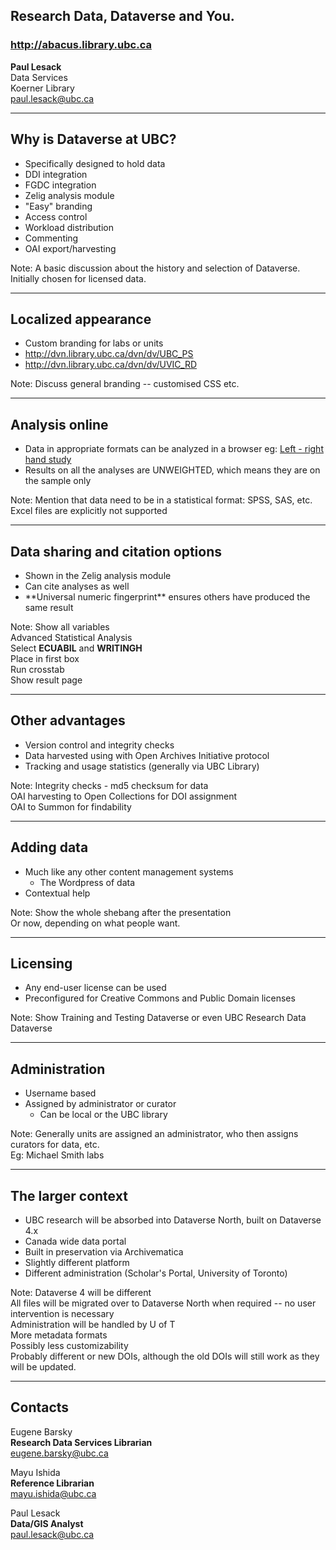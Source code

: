 ## Research Data, Dataverse and You.
### <http://abacus.library.ubc.ca>

**Paul Lesack**  
Data Services  
Koerner Library  
paul.lesack@ubc.ca  

---


## Why is Dataverse at UBC?
* Specifically designed to hold data <!-- .element: class="fragment" data-fragment-index="1" -->
* DDI integration<!-- .element: class="fragment" data-fragment-index="2" -->
* FGDC integration<!-- .element: class="fragment" data-fragment-index="3" -->
* Zelig analysis module<!-- .element: class="fragment" data-fragment-index="4" -->
* "Easy" branding<!-- .element: class="fragment" data-fragment-index="5" -->
* Access control<!-- .element: class="fragment" data-fragment-index="6" -->
* Workload distribution<!-- .element: class="fragment" data-fragment-index="7" -->
* Commenting<!-- .element: class="fragment" data-fragment-index="8" -->
* OAI export/harvesting<!-- .element: class="fragment" data-fragment-index="9" -->

Note:
A basic discussion about the history and selection of Dataverse.   
Initially chosen for licensed data.

---


## Localized appearance
* Custom branding for labs or units
* http://dvn.library.ubc.ca/dvn/dv/UBC_PS
* http://dvn.library.ubc.ca/dvn/dv/UVIC_RD

Note:
Discuss general branding  -- customised CSS etc.

---

## Analysis online
* Data in appropriate formats can be analyzed in a browser
   eg: [Left - right hand study](http://hdl.handle.net/11272/JBBAT)
* Results on all the analyses are UNWEIGHTED, which means they are on the sample only<!-- .element: class="fragment" data-fragment-index="1" -->

Note:
Mention that data need to be in a statistical format: SPSS, SAS, etc.  
Excel files are explicitly not supported  

---

## Data sharing and citation options
  * Shown in the Zelig analysis module
  * Can cite analyses as well
  * <!-- .element: class="fragment" data-fragment-index="1" -->**Universal numeric fingerprint** ensures others have produced the same result

Note:
Show all variables  
Advanced Statistical Analysis  
Select **ECUABIL** and **WRITINGH**  
Place in first box  
Run crosstab  
Show result page

---

## Other advantages
* Version control and integrity checks<!-- .element: class="fragment" data-fragment-index="1" -->
* Data harvested using with Open Archives Initiative protocol<!-- .element: class="fragment" data-fragment-index="2" -->
* Tracking and usage statistics (generally via UBC Library)<!-- .element: class="fragment" data-fragment-index="3" -->

Note:
Integrity checks - md5 checksum for data  
OAI harvesting to Open Collections for DOI assignment  
OAI to Summon for findability  

---

## Adding data
* Much like any other content management systems  
  * The Wordpress of data<!-- .element: class="fragment" data-fragment-index="1" -->
* Contextual help<!-- .element: class="fragment" data-fragment-index="2" -->

Note:
Show the whole shebang after the presentation  
Or now, depending on what people want.  

---

## Licensing
* Any end-user license can be used<!-- .element: class="fragment" data-fragment-index="1" -->
* Preconfigured for Creative Commons and Public Domain licenses<!-- .element: class="fragment" data-fragment-index="2" -->

Note:
Show Training and Testing Dataverse or even UBC Research Data Dataverse

---

## Administration
* Username based
* Assigned by administrator or curator
    - Can be local or the UBC library<!-- .element: class="fragment" data-fragment-index="1" -->

Note:
Generally units are assigned an administrator, who then assigns curators for data, etc.  
Eg: Michael Smith labs

---

## The larger context
* UBC research will be absorbed into Dataverse North, built on Dataverse 4.x
* Canada wide data portal<!-- .element: class="fragment" data-fragment-index="1" -->
* Built in preservation via Archivematica<!-- .element: class="fragment" data-fragment-index="2" -->
* Slightly different platform<!-- .element: class="fragment" data-fragment-index="3" -->
* Different administration (Scholar's Portal, University of Toronto)<!-- .element: class="fragment" data-fragment-index="3" -->

Note:
Dataverse 4 will be different  
All files will be migrated over to Dataverse North when required -- no user intervention is necessary  
Administration will be handled by U of T  
More metadata formats  
Possibly less customizability  
Probably different or new DOIs, although the old DOIs will still work as they will be updated.  

---


## Contacts
Eugene Barsky  
**Research Data Services Librarian**  
eugene.barsky@ubc.ca

Mayu Ishida  
**Reference Librarian**  
mayu.ishida@ubc.ca

Paul Lesack  
**Data/GIS Analyst**  
paul.lesack@ubc.ca
